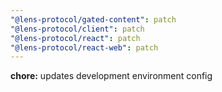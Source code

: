 ```yaml
---
"@lens-protocol/gated-content": patch
"@lens-protocol/client": patch
"@lens-protocol/react": patch
"@lens-protocol/react-web": patch
---
```


**chore:** updates development environment config
